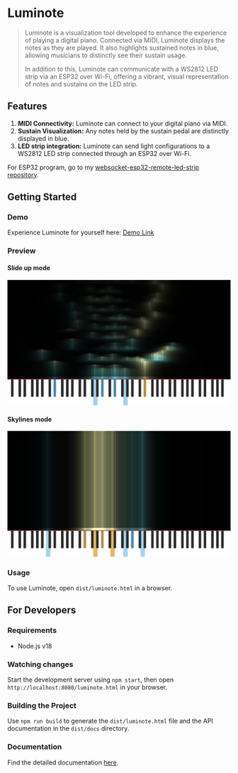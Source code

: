 # Luminote

> Luminote is a visualization tool developed to enhance the experience of playing a digital piano. Connected via MIDI, Luminote displays the notes as they are played. It also highlights sustained notes in blue, allowing musicians to distinctly see their sustain usage.
> 
> In addition to this, Luminote can communicate with a WS2812 LED strip via an ESP32 over Wi-Fi, offering a vibrant, visual representation of notes and sustains on the LED strip.

## Features

1. **MIDI Connectivity:** Luminote can connect to your digital piano via MIDI.
2. **Sustain Visualization:** Any notes held by the sustain pedal are distinctly displayed in blue.
3. **LED strip integration:** Luminote can send light configurations to a WS2812 LED strip connected through an ESP32 over Wi-Fi.

For ESP32 program, go to my [websocket-esp32-remote-led-strip repository](https://github.com/Yori-Mirano/websocket-esp32-remote-led-strip).

## Getting Started

### Demo
Experience Luminote for yourself here: [Demo Link](https://yori-mirano.github.io/luminote/luminote.html)

### Preview
#### Slide up mode
![Slide up mode](preview-1.jpg)

#### Skylines mode
![Skylines mode](preview%202.jpg)

### Usage
To use Luminote, open `dist/luminote.html` in a browser.

## For Developers

### Requirements
- Node.js v18

### Watching changes
Start the development server using `npm start`, then open `http://localhost:8080/luminote.html` in your browser.

### Building the Project
Use `npm run build` to generate the `dist/luminote.html` file and the API documentation in the `dist/docs` directory.

### Documentation
Find the detailed documentation [here](https://yori-mirano.github.io/luminote/docs/modules.html).
